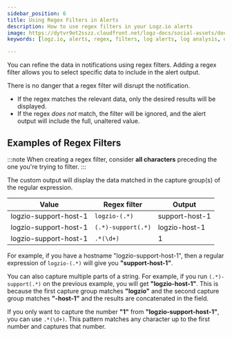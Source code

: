 ```yaml
---
sidebar_position: 6
title: Using Regex Filters in Alerts
description: How to use regex filters in your Logz.io alerts
image: https://dytvr9ot2sszz.cloudfront.net/logz-docs/social-assets/docs-social.jpg
keywords: [logz.io, alerts, regex, filters, log alerts, log analysis, observability]

---
```



You can refine the data in notifications using regex filters. Adding a regex filter allows you to select specific data to include in the alert output.

There is no danger that a regex filter will disrupt the notification.

* If the regex matches the relevant data, only the desired results will be displayed.
* If the regex _does not_ match, the filter will be ignored, and the alert output will include the full, unaltered value.




## Examples of Regex Filters


:::note
When creating a regex filter, consider **all characters** preceding the one you're trying to filter.
:::


The custom output will display the data matched in the capture group(s) of the regular expression.


| Value | Regex filter | Output |
|---|---|---|
| logzio-support-host-1 | `logzio-(.*)` | support-host-1 |
| logzio-support-host-1 |`(.*)-support(.*)` | logzio-host-1 |
| logzio-support-host-1 | `.*(\d+)` | 1 |


For example, if you have a hostname "logzio-support-host-1", then a regular expression of `logzio-(.*)` will give you **"support-host-1"**.

You can also capture multiple parts of a string. For example, if you run `(.*)-support(.*)` on the previous example, you will get **"logzio-host-1"**. This is because the first capture group matches **"logzio"** and the second capture group matches **"-host-1"** and the results are concatenated in the field.

If you only want to capture the number **"1"** from **"logzio-support-host-1"**, you can use `.*(\d+)`. This pattern matches any character up to the first number and captures that number.